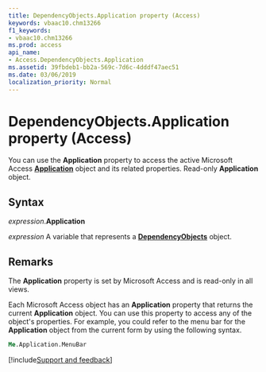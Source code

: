 ```yaml
---
title: DependencyObjects.Application property (Access)
keywords: vbaac10.chm13266
f1_keywords:
- vbaac10.chm13266
ms.prod: access
api_name:
- Access.DependencyObjects.Application
ms.assetid: 39fbdeb1-bb2a-569c-7d6c-4dddf47aec51
ms.date: 03/06/2019
localization_priority: Normal
---
```



# DependencyObjects.Application property (Access)

You can use the **Application** property to access the active Microsoft Access **[Application](Access.Application.md)** object and its related properties. Read-only **Application** object.


## Syntax

_expression_.**Application**

_expression_ A variable that represents a **[DependencyObjects](Access.DependencyObjects.md)** object.


## Remarks

The **Application** property is set by Microsoft Access and is read-only in all views.

Each Microsoft Access object has an **Application** property that returns the current **Application** object. You can use this property to access any of the object's properties. For example, you could refer to the menu bar for the **Application** object from the current form by using the following syntax.

```vb
Me.Application.MenuBar 

```



[!include[Support and feedback](~/includes/feedback-boilerplate.md)]
